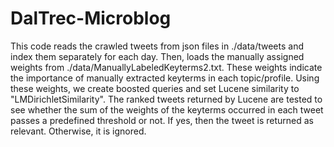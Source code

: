 # DalTrec-Microblog

This code reads the crawled tweets from json files in ./data/tweets and index them separately for each day. Then, loads the manually assigned weights from ./data/ManuallyLabeledKeyterms2.txt. These weights indicate the importance of manually extracted keyterms in each topic/profile. Using these weights, we create boosted queries and set Lucene similarity to "LMDirichletSimilarity". The ranked tweets returned by Lucene are tested to see whether the sum of the weights of the keyterms occurred in each tweet passes a predefined threshold or not. If yes, then the tweet is returned as relevant. Otherwise, it is ignored. 
